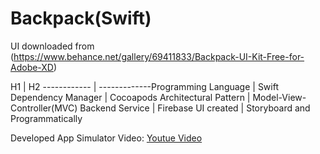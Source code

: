 # Backpack(Swift)
UI downloaded from (https://www.behance.net/gallery/69411833/Backpack-UI-Kit-Free-for-Adobe-XD)

 H1   |  H2  ------------ | -------------Programming Language | Swift Dependency Manager | Cocoapods Architectural Pattern | Model-View-Controller(MVC) Backend Service | Firebase UI created | Storyboard and Programmatically

Developed App Simulator Video:
[Youtue Video](https://www.youtube.com/watch?v=j15D953bRT0)
